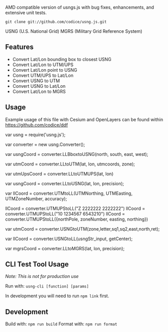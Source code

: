 <!--
Copyright (c) 2009 Larry Moore, larmoor@gmail.com
              2014 Mike Adair, Richard Greenwood, Didier Richard, Stephen Irons, Olivier Terral and Calvin Metcalf (proj4js)
              2014 Codice Foundation
Released under the MIT License; see
http://www.opensource.org/licenses/mit-license.php
or http://en.wikipedia.org/wiki/MIT_License

Permission is hereby granted, free of charge, to any person
obtaining a copy of this software and associated documentation
files (the "Software"), to deal in the Software without
restriction, including without limitation the rights to use,
copy, modify, merge, publish, distribute, sublicense, and/or sell
copies of the Software, and to permit persons to whom the
Software is furnished to do so, subject to the following
conditions:

The above copyright notice and this permission notice shall be
included in all copies or substantial portions of the Software.

THE SOFTWARE IS PROVIDED "AS IS", WITHOUT WARRANTY OF ANY KIND,
EXPRESS OR IMPLIED, INCLUDING BUT NOT LIMITED TO THE WARRANTIES
OF MERCHANTABILITY, FITNESS FOR A PARTICULAR PURPOSE AND
NONINFRINGEMENT. IN NO EVENT SHALL THE AUTHORS OR COPYRIGHT
HOLDERS BE LIABLE FOR ANY CLAIM, DAMAGES OR OTHER LIABILITY,
WHETHER IN AN ACTION OF CONTRACT, TORT OR OTHERWISE, ARISING
FROM, OUT OF OR IN CONNECTION WITH THE SOFTWARE OR THE USE OR
OTHER DEALINGS IN THE SOFTWARE.
-->

AMD compatible version of usngs.js with bug fixes, enhancements, and extensive unit tests.
 
```
git clone git://github.com/codice/usng.js.git
```
USNG (U.S. National Grid)
MGRS (Military Grid Reference System)

## Features
 * Convert Lat/Lon bounding box to closest USNG
 * Convert Lat/Lon to UTM/UPS
 * Convert Lat/Lon point to USNG
 * Convert UTM/UPS to Lat/Lon
 * Convert USNG to UTM
 * Convert USNG to Lat/Lon
 * Convert Lat/Lon to MGRS

## Usage
Example usage of this file with Cesium and OpenLayers can be found within https://github.com/codice/ddf

 var usng = require('usng.js');
 
 var converter = new usng.Converter();
 
 
 var usngCoord = converter.LLBboxtoUSNG(north, south, east, west);
 
 var utmCoord = converter.LLtoUTM(lat, lon, utmcoords, zone);

 var utmUpsCoord = converter.LLtoUTMUPS(lat, lon)
 
 var usngCoord = converter.LLtoUSNG(lat, lon, precision);
 
 var llCoord = converter.UTMtoLL(UTMNorthing, UTMEasting, UTMZoneNumber, accuracy);

 llCoord = converter.UTMUPStoLL("Z 2222222 2222222")
 llCoord = converter.UTMUPStoLL("10 1234567 6543210")
 llCoord = converter.UTMUPStoLL({northPole, zoneNumber, easting, northing})
 
 var utmCoord = converter.USNGtoUTM(zone,letter,sq1,sq2,east,north,ret);
 
 var llCoord = converter.USNGtoLL(usngStr_input, getCenter);
 
 var mgrsCoord = converter.LLtoMGRS(lat, lon, precision);

## CLI Test Tool Usage

*Note: This is not for production use*

Run with: `usng-cli [function] [params]`

In development you will need to run `npm link` first.

## Development

Build with: `npm run build`
Format with: `npm run format`
